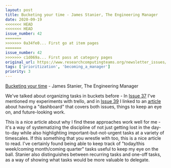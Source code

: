 ```yaml
---
layout: post
title: Bucketing your time - James Stanier, The Engineering Manager
date: 2020-09-19
<<<<<<< HEAD
<<<<<<< HEAD
issue_number: 42
=======
>>>>>>> 0a34fe0... First go at item pages
=======
issue_number: 42
>>>>>>> c1d069a... First pass at category pages
original_url: https://www.researchcomputingteams.org/newsletter_issues/0042
tags: ['prioritization', 'becoming_a_manager']
priority: 3
---
```


<!-- markdownlint-disable MD033 -->
<!-- markdownlint-disable MD041 -->
<!-- markdownlint-disable MD049 -->

[Bucketing your time](https://www.theengineeringmanager.com/managing-managers/bucketing-your-time) - James Stanier, The Engineering Manager

We've talked about organizing tasks in buckets before - In [Issue 37](https://newsletter.researchcomputingteams.org/archive/a33145e9-9016-4642-9d01-fb1ac868fa68) I've mentioned my experiments with trello, and in [Issue 39](https://newsletter.researchcomputingteams.org/archive/26967bc4-8d8e-4f76-b86f-4fd7d94590be) I linked to an [article](https://medium.com/swlh/a-simple-framework-for-software-engineering-management-f70b216540f2) about having a "dashboard" that covers both issues, things to keep an eye on, and future-looking work.

This is a nice article about why I find these approaches work well for me - it's a way of systematizing the discipline of not just getting lost in the day-to-day while also highlighting important-but-not-urgent tasks at a variety of timescales. If this something that you wrestle with too, this is a nice article to read. I've certainly found being able to keep track of "today/this week/coming month/coming quarter" tasks useful to keep my eye on the ball. Stanier also distinguishes between recurring tasks and one-off tasks, as a way of showing what tasks would be more valuable to delegate.